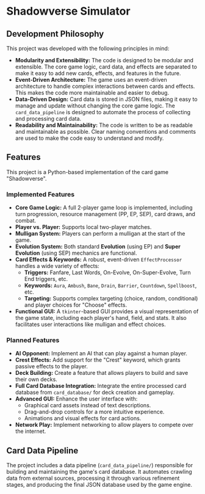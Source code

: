 # Shadowverse Simulator

## Development Philosophy

This project was developed with the following principles in mind:

*   **Modularity and Extensibility:** The code is designed to be modular and extensible. The core game logic, card data, and effects are separated to make it easy to add new cards, effects, and features in the future.
*   **Event-Driven Architecture:** The game uses an event-driven architecture to handle complex interactions between cards and effects. This makes the code more maintainable and easier to debug.
*   **Data-Driven Design:** Card data is stored in JSON files, making it easy to manage and update without changing the core game logic. The `card_data_pipeline` is designed to automate the process of collecting and processing card data.
*   **Readability and Maintainability:** The code is written to be as readable and maintainable as possible. Clear naming conventions and comments are used to make the code easy to understand and modify.

## Features

This project is a Python-based implementation of the card game "Shadowverse".

### Implemented Features
*   **Core Game Logic:** A full 2-player game loop is implemented, including turn progression, resource management (PP, EP, SEP), card draws, and combat.
*   **Player vs. Player:** Supports local two-player matches.
*   **Mulligan System:** Players can perform a mulligan at the start of the game.
*   **Evolution System:** Both standard **Evolution** (using EP) and **Super Evolution** (using SEP) mechanics are functional.
*   **Card Effects & Keywords:** A robust, event-driven `EffectProcessor` handles a wide variety of effects:
    - **Triggers:** Fanfare, Last Words, On-Evolve, On-Super-Evolve, Turn End triggers, etc.
    - **Keywords:** `Aura`, `Ambush`, `Bane`, `Drain`, `Barrier`, `Countdown`, `Spellboost`, etc.
    - **Targeting:** Supports complex targeting (choice, random, conditional) and player choices for "Choose" effects.
*   **Functional GUI:** A `tkinter`-based GUI provides a visual representation of the game state, including each player's hand, field, and stats. It also facilitates user interactions like mulligan and effect choices.

### Planned Features
*   **AI Opponent:** Implement an AI that can play against a human player.
*   **Crest Effects:** Add support for the "Crest" keyword, which grants passive effects to the player.
*   **Deck Building:** Create a feature that allows players to build and save their own decks.
*   **Full Card Database Integration:** Integrate the entire processed card database from `card_database/` for deck creation and gameplay.
*   **Advanced GUI:** Enhance the user interface with:
    - Graphical card assets instead of text descriptions.
    - Drag-and-drop controls for a more intuitive experience.
    - Animations and visual effects for card actions.
*   **Network Play:** Implement networking to allow players to compete over the internet.

## Card Data Pipeline

The project includes a data pipeline (`card_data_pipeline/`) responsible for building and maintaining the game's card database. It automates crawling data from external sources, processing it through various refinement stages, and producing the final JSON database used by the game engine.
